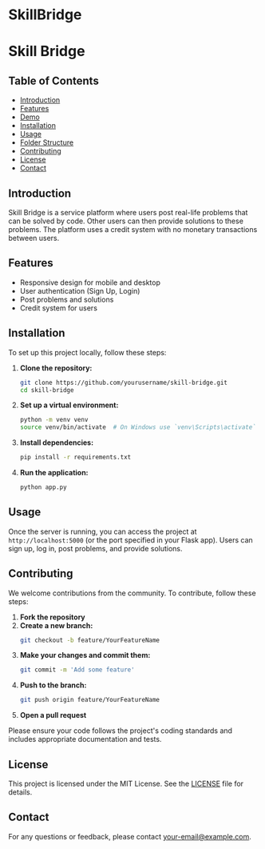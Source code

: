 # SkillBridge
# Skill Bridge

## Table of Contents
- [Introduction](#introduction)
- [Features](#features)
- [Demo](#demo)
- [Installation](#installation)
- [Usage](#usage)
- [Folder Structure](#folder-structure)
- [Contributing](#contributing)
- [License](#license)
- [Contact](#contact)

## Introduction
Skill Bridge is a service platform where users post real-life problems that can be solved by code. Other users can then provide solutions to these problems. The platform uses a credit system with no monetary transactions between users.

## Features
- Responsive design for mobile and desktop
- User authentication (Sign Up, Login)
- Post problems and solutions
- Credit system for users


## Installation
To set up this project locally, follow these steps:

1. **Clone the repository:**
    ```sh
    git clone https://github.com/yourusername/skill-bridge.git
    cd skill-bridge
    ```

2. **Set up a virtual environment:**
    ```sh
    python -m venv venv
    source venv/bin/activate  # On Windows use `venv\Scripts\activate`
    ```

3. **Install dependencies:**
    ```sh
    pip install -r requirements.txt
    ```

4. **Run the application:**
    ```sh
    python app.py
    ```

## Usage
Once the server is running, you can access the project at `http://localhost:5000` (or the port specified in your Flask app). Users can sign up, log in, post problems, and provide solutions.


## Contributing
We welcome contributions from the community. To contribute, follow these steps:

1. **Fork the repository**
2. **Create a new branch:**
    ```sh
    git checkout -b feature/YourFeatureName
    ```
3. **Make your changes and commit them:**
    ```sh
    git commit -m 'Add some feature'
    ```
4. **Push to the branch:**
    ```sh
    git push origin feature/YourFeatureName
    ```
5. **Open a pull request**

Please ensure your code follows the project's coding standards and includes appropriate documentation and tests.

## License
This project is licensed under the MIT License. See the [LICENSE](LICENSE.txt) file for details.

## Contact
For any questions or feedback, please contact [your-email@example.com](mailto:your-email@example.com).

